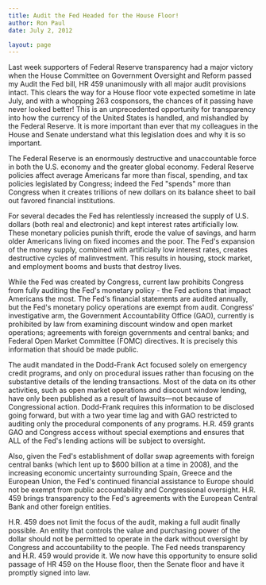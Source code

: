 ```yaml
---
title: Audit the Fed Headed for the House Floor!
author: Ron Paul
date: July 2, 2012

layout: page
---
```


Last week supporters of Federal Reserve transparency had a major victory
when the House Committee on Government Oversight and Reform passed my
Audit the Fed bill, HR 459 unanimously with all major audit provisions
intact.  This clears the way for a House floor vote expected sometime in
late July, and with a whopping 263 cosponsors, the chances of it passing
have never looked better!  This is an unprecedented opportunity for
transparency into how the currency of the United States is handled, and
mishandled by the Federal Reserve.  It is more important than ever that
my colleagues in the House and Senate understand what this legislation
does and why it is so important.

The Federal Reserve is an enormously destructive and unaccountable force
in both the U.S. economy and the greater global economy. Federal Reserve
policies affect average Americans far more than fiscal, spending, and
tax policies legislated by Congress; indeed the Fed "spends" more than
Congress when it creates trillions of new dollars on its balance sheet
to bail out favored financial institutions.

For several decades the Fed has relentlessly increased the supply of
U.S. dollars (both real and electronic) and kept interest rates
artificially low. These monetary policies punish thrift, erode the value
of savings, and harm older Americans living on fixed incomes and the
poor. The Fed's expansion of the money supply, combined with
artificially low interest rates, creates destructive cycles of
malinvestment. This results in housing, stock market, and employment
booms and busts that destroy lives.

While the Fed was created by Congress, current law prohibits Congress
from fully auditing the Fed's monetary policy - the Fed actions that
impact Americans the most. The Fed's financial statements are audited
annually, but the Fed's monetary policy operations are exempt from
audit. Congress' investigative arm, the Government Accountability Office
(GAO), currently is prohibited by law from examining discount window and
open market operations; agreements with foreign governments and central
banks; and Federal Open Market Committee (FOMC) directives. It is
precisely this information that should be made public.

The audit mandated in the Dodd-Frank Act focused solely on emergency
credit programs, and only on procedural issues rather than focusing on
the substantive details of the lending transactions. Most of the data on
its other activities, such as open market operations and discount window
lending, have only been published as a result of lawsuits—not because of
Congressional action.  Dodd-Frank requires this information to be
disclosed going forward, but with a two year time lag and with GAO
restricted to auditing only the procedural components of any programs.
H.R. 459 grants GAO and Congress access without special exemptions and
ensures that ALL of the Fed's lending actions will be subject to
oversight.

Also, given the Fed's establishment of dollar swap agreements with
foreign central banks (which lent up to \$600 billion at a time in
2008), and the increasing economic uncertainty surrounding Spain, Greece
and the European Union, the Fed's continued financial assistance to
Europe should not be exempt from public accountability and Congressional
oversight. H.R. 459 brings transparency to the Fed's agreements with the
European Central Bank and other foreign entities.

H.R. 459 does not limit the focus of the audit, making a full audit
finally possible. An entity that controls the value and purchasing power
of the dollar should not be permitted to operate in the dark without
oversight by Congress and accountability to the people. The Fed needs
transparency and H.R. 459 would provide it. We now have this opportunity
to ensure solid passage of HR 459 on the House floor, then the Senate
floor and have it promptly signed into law.
